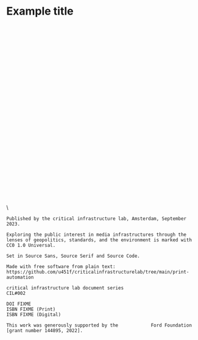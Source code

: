 # Example title

<div style="page-break-before: always; margin-top: +35em">
\ 

    Published by the critical infrastructure lab, Amsterdam, September 2023.

    Exploring the public interest in media infrastructures through the lenses of geopolitics, standards, and the environment is marked with CC0 1.0 Universal.

    Set in Source Sans, Source Serif and Source Code.
    
    Made with free software from plain text:
    https://github.com/u451f/criticalinfrastructurelab/tree/main/print-automation
    
    critical infrastructure lab document series
    CIL#002

    DOI FIXME
    ISBN FIXME (Print)
    ISBN FIXME (Digital)

    This work was generously supported by the            Ford Foundation [grant number 144895, 2022].

</div>

